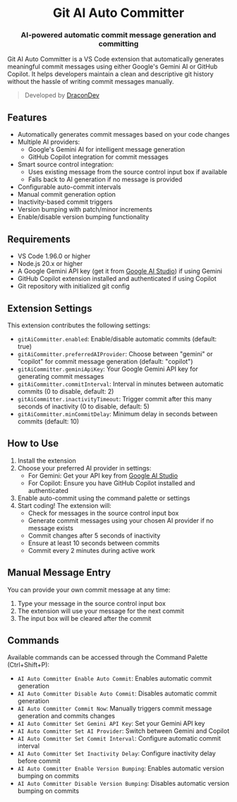 <div align="center">

# Git AI Auto Committer

### AI-powered automatic commit message generation and committing

</div>

Git AI Auto Committer is a VS Code extension that automatically generates meaningful commit messages using either Google's Gemini AI or GitHub Copilot. It helps developers maintain a clean and descriptive git history without the hassle of writing commit messages manually.

> Developed by [DraconDev](https://github.com/DraconDev)

## Features

- Automatically generates commit messages based on your code changes
- Multiple AI providers:
  - Google's Gemini AI for intelligent message generation
  - GitHub Copilot integration for commit messages
- Smart source control integration:
  - Uses existing message from the source control input box if available
  - Falls back to AI generation if no message is provided
- Configurable auto-commit intervals
- Manual commit generation option
- Inactivity-based commit triggers
- Version bumping with patch/minor increments
- Enable/disable version bumping functionality

## Requirements

- VS Code 1.96.0 or higher
- Node.js 20.x or higher
- A Google Gemini API key (get it from [Google AI Studio](https://aistudio.google.com/apikey)) if using Gemini
- GitHub Copilot extension installed and authenticated if using Copilot
- Git repository with initialized git config

## Extension Settings

This extension contributes the following settings:

- `gitAiCommitter.enabled`: Enable/disable automatic commits (default: true)
- `gitAiCommitter.preferredAIProvider`: Choose between "gemini" or "copilot" for commit message generation (default: "copilot")
- `gitAiCommitter.geminiApiKey`: Your Google Gemini API key for generating commit messages
- `gitAiCommitter.commitInterval`: Interval in minutes between automatic commits (0 to disable, default: 2)
- `gitAiCommitter.inactivityTimeout`: Trigger commit after this many seconds of inactivity (0 to disable, default: 5)
- `gitAiCommitter.minCommitDelay`: Minimum delay in seconds between commits (default: 10)

## How to Use

1. Install the extension
2. Choose your preferred AI provider in settings:
   - For Gemini: Get your API key from [Google AI Studio](https://makersuite.google.com/app/apikey)
   - For Copilot: Ensure you have GitHub Copilot installed and authenticated
3. Enable auto-commit using the command palette or settings
4. Start coding! The extension will:
   - Check for messages in the source control input box
   - Generate commit messages using your chosen AI provider if no message exists
   - Commit changes after 5 seconds of inactivity
   - Ensure at least 10 seconds between commits
   - Commit every 2 minutes during active work

## Manual Message Entry

You can provide your own commit message at any time:

1. Type your message in the source control input box
2. The extension will use your message for the next commit
3. The input box will be cleared after the commit

## Commands

Available commands can be accessed through the Command Palette (Ctrl+Shift+P):

- `AI Auto Committer Enable Auto Commit`: Enables automatic commit generation
- `AI Auto Committer Disable Auto Commit`: Disables automatic commit generation
- `AI Auto Committer Commit Now`: Manually triggers commit message generation and commits changes
- `AI Auto Committer Set Gemini API Key`: Set your Gemini API key
- `AI Auto Committer Set AI Provider`: Switch between Gemini and Copilot
- `AI Auto Committer Set Commit Interval`: Configure automatic commit interval
- `AI Auto Committer Set Inactivity Delay`: Configure inactivity delay before commit
- `AI Auto Committer Enable Version Bumping`: Enables automatic version bumping on commits
- `AI Auto Committer Disable Version Bumping`: Disables automatic version bumping on commits
